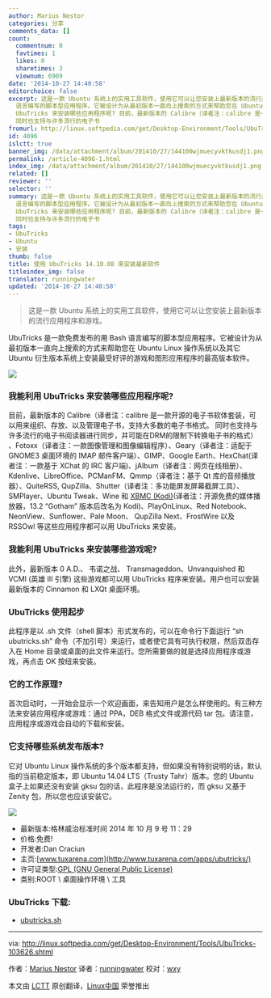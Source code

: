 ```yaml
---
author: Marius Nestor
categories: 分享
comments_data: []
count:
  commentnum: 0
  favtimes: 1
  likes: 0
  sharetimes: 3
  viewnum: 6909
date: '2014-10-27 14:40:58'
editorchoice: false
excerpt: 这是一款 Ubuntu 系统上的实用工具软件，使用它可以让您安装上最新版本的流行应用程序和游戏。  UbuTricks 是一款免费发布的用 Bash
  语言编写的脚本型应用程序。它被设计为从最初版本一直向上搜索的方式来帮助您在 Ubuntu Linux 操作系统以及其它 Ubuntu 衍生版本系统上安装最受好评的游戏和图形应用程序的最高版本软件。  我能利用
  UbuTricks 来安装哪些应用程序呢? 目前，最新版本的 Calibre（译者注：calibre 是一款开源的电子书软体套装，可以用来组织、存放、以及管理电子书，支持大多数的电子书格式。
  同时也支持与许多流行的电子书
fromurl: http://linux.softpedia.com/get/Desktop-Environment/Tools/UbuTricks-103626.shtml
id: 4096
islctt: true
banner_img: /data/attachment/album/201410/27/144100wjmuecyvktkusdj1.png
permalink: /article-4096-1.html
index_img: /data/attachment/album/201410/27/144100wjmuecyvktkusdj1.png.thumb.jpg
related: []
reviewer: ''
selector: ''
summary: 这是一款 Ubuntu 系统上的实用工具软件，使用它可以让您安装上最新版本的流行应用程序和游戏。  UbuTricks 是一款免费发布的用 Bash
  语言编写的脚本型应用程序。它被设计为从最初版本一直向上搜索的方式来帮助您在 Ubuntu Linux 操作系统以及其它 Ubuntu 衍生版本系统上安装最受好评的游戏和图形应用程序的最高版本软件。  我能利用
  UbuTricks 来安装哪些应用程序呢? 目前，最新版本的 Calibre（译者注：calibre 是一款开源的电子书软体套装，可以用来组织、存放、以及管理电子书，支持大多数的电子书格式。
  同时也支持与许多流行的电子书
tags:
- UbuTricks
- Ubuntu
- 安装
thumb: false
title: 使用 UbuTricks 14.10.08 来安装最新软件
titleindex_img: false
translator: runningwater
updated: '2014-10-27 14:40:58'
---
```



> 
> 这是一款 Ubuntu 系统上的实用工具软件，使用它可以让您安装上最新版本的流行应用程序和游戏。
> 
> 
> 


UbuTricks 是一款免费发布的用 Bash 语言编写的脚本型应用程序。它被设计为从最初版本一直向上搜索的方式来帮助您在 Ubuntu Linux 操作系统以及其它 Ubuntu 衍生版本系统上安装最受好评的游戏和图形应用程序的最高版本软件。


![](/data/attachment/album/201410/27/144100wjmuecyvktkusdj1.png)


### 我能利用 UbuTricks 来安装哪些应用程序呢?


目前，最新版本的 Calibre（译者注：calibre 是一款开源的电子书软体套装，可以用来组织、存放、以及管理电子书，支持大多数的电子书格式。 同时也支持与许多流行的电子书阅读器进行同步，并可能在DRM的限制下转换电子书的格式） 、Fotoxx（译者注：一款图像管理和图像编辑程序）、Geary（译者注：适配于GNOME3 桌面环境的 IMAP 邮件客户端）、GIMP、Google Earth、HexChat(译者注：一款基于 XChat 的 IRC 客户端)、jAlbum（译者注：网页在线相册）、Kdenlive、LibreOffice、PCManFM、Qmmp（译者注：基于 Qt 库的音频播放器）、QuiteRSS, QupZilla、Shutter（译者注：多功能屏发屏幕截屏工具）、SMPlayer、Ubuntu Tweak、Wine 和 [XBMC (Kodi)](http://xbmc.org/about/)(译者注：开源免费的媒体播放器，13.2 “Gotham” 版本后改名为 Kodi)、PlayOnLinux、Red Notebook、NeonView、Sunflower、Pale Moon、 QupZilla Next、FrostWire 以及 RSSOwl 等这些应用程序都可以用 UbuTricks 来安装。


### 我能利用 UbuTricks 来安装哪些游戏呢?


此外，最新版本 0 A.D.、 韦诺之战、 Transmageddon、Unvanquished 和 VCMI (英雄 III 引擎) 这些游戏都可以用 UbuTricks 程序来安装。用户也可以安装最新版本的 Cinnamon 和 LXQt 桌面环境。


### UbuTricks 使用起步


此程序是以 .sh 文件（shell 脚本）形式发布的，可以在命令行下面运行 “sh ubutricks.sh” 命令（不加引号）来运行，或者使它具有可执行权限，然后双击存入在 Home 目录或桌面的此文件来运行。您所需要做的就是选择应用程序或游戏，再点击 OK 按纽来安装。


### 它的工作原理?


首次启动时，一开始会显示一个欢迎画面，来告知用户是怎么样使用的。有三种方法来安装应用程序或游戏：通过 PPA，DEB 格式文件或源代码 tar 包。请注意，应用程序或游戏会自动的下载和安装。


### 它支持哪些系统发布版本?


它对 Ubuntu Linux 操作系统的多个版本都支持，但如果没有特别说明的话，默认指的当前稳定版本，即 Ubuntu 14.04 LTS（Trusty Tahr）版本。您的 Ubuntu 盒子上如果还没有安装 gksu 包的话，此程序是没法运行的，而 gksu 又基于 Zenity 包，所以您也应该安装它。


![](/data/attachment/album/201410/27/144102l7cpo41jpv4nv8up.jpg)


* 最新版本:格林威治标准时间 2014 年 10 月 9 号 11：29
* 价格:免费!
* 开发者:Dan Craciun
* 主页:[www.tuxarena.com](http://www.tuxarena.com/apps/ubutricks/)
* 许可证类型:[GPL (GNU General Public License)](http://www.gnu.org/licenses/gpl-2.0.html)
* 类别:ROOT \ 桌面操作环境 \ 工具


### UbuTricks 下载:


* [ubutricks.sh](http://www.tuxarena.com/intro/files/ubutricks.sh)




---


via: <http://linux.softpedia.com/get/Desktop-Environment/Tools/UbuTricks-103626.shtml>


作者：[Marius Nestor](http://www.softpedia.com/editors/browse/marius-nestor) 译者：[runningwater](https://github.com/runningwater) 校对：[wxy](https://github.com/wxy)


本文由 [LCTT](https://github.com/LCTT/TranslateProject) 原创翻译，[Linux中国](http://linux.cn/) 荣誉推出